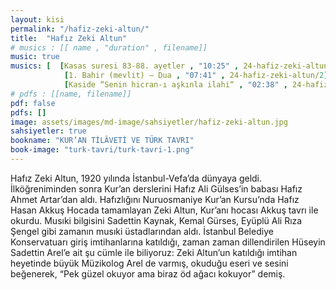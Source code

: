 ```yaml
---
layout: kisi
permalink: "/hafiz-zeki-altun/"
title:  "Hafız Zeki Altun"
# musics : [[ name , "duration" , filename]]
music: true
musics: [  [Kasas suresi 83-88. ayetler , "10:25" , 24-hafiz-zeki-altun/1],
            [1. Bahir (mevlit) – Dua , "07:41" , 24-hafiz-zeki-altun/2],
            [Kaside “Senin hicran-ı aşkınla ilahi“ , "02:38" , 24-hafiz-zeki-altun/3]]
# pdfs : [[name, filename]]
pdf: false
pdfs: []
image: assets/images/md-image/sahsiyetler/hafiz-zeki-altun.jpg
sahsiyetler: true
bookname: "KUR’AN TİLÂVETİ VE TÜRK TAVRI"
book-image: "turk-tavri/turk-tavri-1.png"
---
```


Hafız Zeki Altun, 1920 yılında İstanbul-Vefa’da dünyaya geldi. İlköğreniminden sonra Kur’an derslerini Hafız Ali Gülses’in babası Hafız Ahmet Artar’dan aldı. Hafızlığını Nuruosmaniye Kur’an Kursu’nda Hafız Hasan Akkuş Hocada tamamlayan Zeki Altun, Kur’anı hocası Akkuş tavrı ile okurdu. 
Musıki bilgisini Sadettin Kaynak, Kemal Gürses, Eyüplü Ali Rıza Şengel gibi zamanın musıki üstadlarından aldı. İstanbul Belediye Konservatuarı giriş imtihanlarına katıldığı, zaman zaman dillendirilen Hüseyin Sadettin Arel’e ait şu cümle ile biliyoruz: 
Zeki Altun’un katıldığı imtihan heyetinde büyük Müzikolog Arel de varmış, okuduğu eseri ve sesini beğenerek, “Pek güzel okuyor ama biraz öd ağacı kokuyor” demiş.